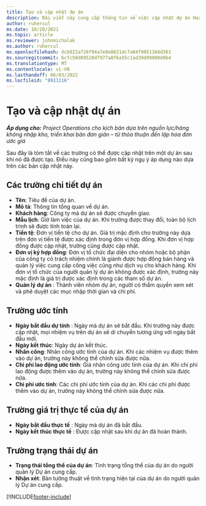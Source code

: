 ```yaml
---
title: Tạo và cập nhật dự án
description: Bài viết này cung cấp thông tin về việc cập nhật dự án Hoạt động dự án.
author: ruhercul
ms.date: 10/20/2021
ms.topic: article
ms.reviewer: johnmichalak
ms.author: ruhercul
ms.openlocfilehash: dcb822a726f94a7e8e8621dc7a04f9051168d361
ms.sourcegitcommit: 6cfc50d89528df977a8f6a55c1ad39d99800d9b4
ms.translationtype: MT
ms.contentlocale: vi-VN
ms.lasthandoff: 06/03/2022
ms.locfileid: "8911116"
---
```

# <a name="create-and-update-a-project"></a>Tạo và cập nhật dự án

_**Áp dụng cho:** Project Operations cho kịch bản dựa trên nguồn lực/hàng không nhập kho, triển khai bản đơn giản – từ thỏa thuận đến lập hóa đơn ước giá_

Sau đây là tóm tắt về các trường có thể được cập nhật trên một dự án sau khi nó đã được tạo. Điều này cũng bao gồm bất kỳ ngụ ý áp dụng nào dựa trên các bản cập nhật này.

## <a name="project-detail-fields"></a>Các trường chi tiết dự án

- **Tên**: Tiêu đề của dự án.
- **Mô tả**: Thông tin tổng quan về dự án.
- **Khách hàng**: Công ty mà dự án sẽ được chuyển giao.
- **Mẫu lịch**: Giờ làm việc của dự án. Khi trường được thay đổi, toàn bộ lịch trình sẽ được tính toán lại.
- **Tiền tệ**: Đơn vị tiền tệ cho dự án. Giá trị mặc định cho trường này dựa trên đơn vị tiền tệ được xác định trong đơn vị hợp đồng. Khi đơn vị hợp đồng được cập nhật, trường cũng được cập nhật.
- **Đơn vị ký hợp đồng**: Đơn vị tổ chức đại diện cho nhóm hoặc bộ phận của công ty có trách nhiệm chính là giành được hợp đồng bán hàng và quản lý việc cung cấp công việc cũng như dịch vụ cho khách hàng.  Khi đơn vị tổ chức của người quản lý dự án không được xác định, trường này mặc định là giá trị được xác định trong các tham số dự án.
- **Quản lý dự án** : Thành viên nhóm dự án, người có thẩm quyền xem xét và phê duyệt các mục nhập thời gian và chi phí.

## <a name="estimate-fields"></a>Trường ước tính

- **Ngày bắt đầu dự tính** : Ngày mà dự án sẽ bắt đầu. Khi trường này được cập nhật, mọi nhiệm vụ trên dự án sẽ di chuyển tương ứng với ngày bắt đầu mới.
- **Ngày kết thúc**: Ngày dự án kết thúc.
- **Nhân công**: Nhân công ước tính của dự án. Khi các nhiệm vụ được thêm vào dự án, trường này không thể chỉnh sửa được nữa.
- **Chi phí lao động ước tính**: Giá nhân công ước tính của dự án. Khi chi phí lao động được thêm vào dự án, trường này không thể chỉnh sửa được nữa.
- **Chi phí ước tính**: Các chi phí ước tính của dự án. Khi các chi phí được thêm vào dự án, trường này không thể chỉnh sửa được nữa.

## <a name="project-actual-fields"></a>Trường giá trị thực tế của dự án
- **Ngày bắt đầu thực tế** : Ngày mà dự án đã bắt đầu.
- **Ngày kết thúc thực tế** : Được cập nhật sau khi dự án đã hoàn thành.

## <a name="project-status-fields"></a>Trường trạng thái dự án

- **Trạng thái tổng thể của dự án**: Tình trạng tổng thể của dự án do người quản lý Dự án cung cấp.
- **Nhận xét**: Bản tường thuật về tình trạng hiện tại của dự án do người quản lý Dự án cung cấp.



[!INCLUDE[footer-include](../includes/footer-banner.md)]

